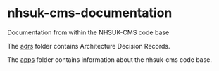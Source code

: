 # nhsuk-cms-documentation
Documentation from within the NHSUK-CMS code base

The [adrs](adrs/index.md) folder contains Architecture Decision Records.

The [apps](apps/index.md) folder contains information about the nhsuk-cms code base.
